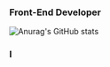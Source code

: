 ### Front-End Developer

![Anurag's GitHub stats](https://github-readme-stats.vercel.app/api?username=anuraghazra&theme=dark&show_icons=true)

### I
